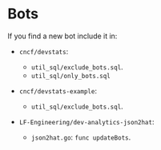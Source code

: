 # Bots

If you find a new bot include it in:

- `cncf/devstats`:
  - `util_sql/exclude_bots.sql`.
  - `util_sql/only_bots.sql`

- `cncf/devstats-example`:
  - `util_sql/exclude_bots.sql`.

- `LF-Engineering/dev-analytics-json2hat`:
  - `json2hat.go`: `func updateBots`.

